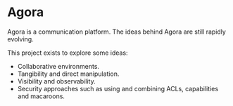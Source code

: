# Agora

Agora is a communication platform. The ideas behind Agora are still
rapidly evolving.

This project exists to explore some ideas:

* Collaborative environments.
* Tangibility and direct manipulation.
* Visibility and observability.
* Security approaches such as using and combining ACLs, capabilities
  and macaroons.